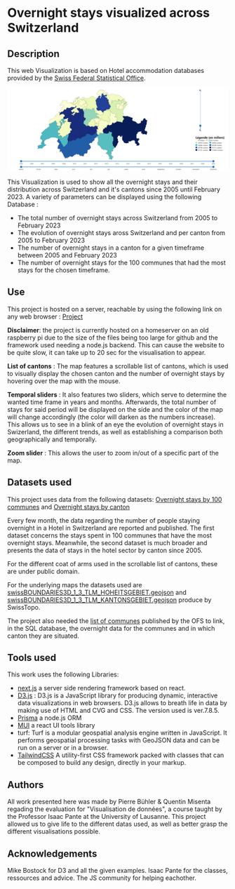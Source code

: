 # Overnight stays visualized across Switzerland 

## Description

This web Visualization is based on Hotel accommodation databases provided by the [Swiss Federal Statistical Office](https://www.bfs.admin.ch/bfs/en/home/statistics/tourism/tourist-accommodation/hotel-accommodation.html).

![Dashboard view](/Swiss1.png)


This Visualization is used to show all the overnight stays and their distribution across Switzerland and it's cantons since 2005  until February 2023. A variety of parameters can be displayed using the following Database : 
- The total number of overnight stays across Switzerland from 2005 to February 2023
- The evolution of overnight stays aross Switzerland and per canton from 2005 to February 2023
- The number of overnight stays in a canton for a given timeframe between 2005 and February 2023
- The number of overnight stays for the 100 communes that had the most stays for the chosen timeframe.

## Use 

This project is hosted on a server, reachable by using the following link on any web browser : [Project](https://misenta.ovh/dashboard)

**Disclaimer**: the project is currently hosted on a homeserver on an old raspberry pi due to the size of the files being too large for github and the framework used needing a node.js backend. This can cause the website to be quite slow, it can take up to 20 sec for the visualisation to appear.

**List of cantons** : The map features a scrollable list of cantons, which is used to visually display the chosen canton and the number of overnight stays by hovering over the map with the mouse. 

**Temporal sliders** : It also features two sliders, which serve to determine the wanted time frame in years and months. Afterwards, the total number of stays for said period will be displayed on the side and the color of the map will change accordingly (the color will darken as the numbers increase). This allows us to see in a blink of an eye the evolution of overnight stays in Swizerland, the different trends, as well as establishing a comparison both geographically and temporally.

**Zoom slider** : This allows the user to zoom in/out of a specific part of the map. 

## Datasets used

This project uses data from the following datasets: [Overnight stays by 100 communes](https://www.bfs.admin.ch/bfs/en/home/statistics/tourism/tourist-accommodation/hotel-accommodation.assetdetail.27065618.html) and [Overnight stays by canton](https://www.bfs.admin.ch/bfs/en/home/statistics/tourism/tourist-accommodation/hotel-accommodation.assetdetail.24805214.html) 

Every few month, the data regarding the number of people staying overnight in a Hotel in Switzerland are reported and published. The first dataset concerns the stays spent in 100 communes that have the most overnight stays. Meanwhile, the second dataset is much broader and presents the data of stays in the hotel sector by canton since 2005.

For the different coat of arms used in the scrollable list of cantons, these are under public domain.

For the underlying maps the datasets used are [swissBOUNDARIES3D_1_3_TLM_HOHEITSGEBIET.geojson](https://www.swisstopo.admin.ch/de/geodata/landscape/boundaries3d.html#download) and [swissBOUNDARIES3D_1_3_TLM_KANTONSGEBIET.geojson](https://www.swisstopo.admin.ch/de/geodata/landscape/boundaries3d.html#download) produce by SwissTopo. 

The project also needed the [list of communes](https://www.agvchapp.bfs.admin.ch/de/home) published by the OFS to link, in the SQL database, the overnight data for the communes and in which canton they are situated. 

## Tools used

This work uses the following Libraries: 
- [next.js](https://nextjs.org/) a server side rendering framework based on react.
- [D3.js](https://d3js.org/) : D3.js is a JavaScript library for producing dynamic, interactive data visualizations in web browsers. D3.js allows to breath life in data by making use of HTML and CVG and CSS. The version used is ver.7.8.5. 
- [Prisma](https://nextjs.org/) a node.js ORM
- [MUI](https://mui.com/) a react UI tools library
- turf: Turf is a modular geospatial analysis engine written in JavaScript. It performs geospatial processing tasks with GeoJSON data and can be run on a server or in a browser.
- [TailwindCSS](https://tailwindcss.com/) A utility-first CSS framework packed with classes that can be composed to build any design, directly in your markup.
  

## Authors
All work presented here was made by Pierre Bühler & Quentin Misenta regading the evaluation for "Visualisation de données", a course taught by the Professor Isaac Pante at the University of Lausanne. This project allowed us to give life to the different datas used, as well as better grasp the different visualisations possible. 

## Acknowledgements
Mike Bostock for D3 and all the given examples.
Isaac Pante for the classes, ressources and advice.
The JS community for helping eachother.
